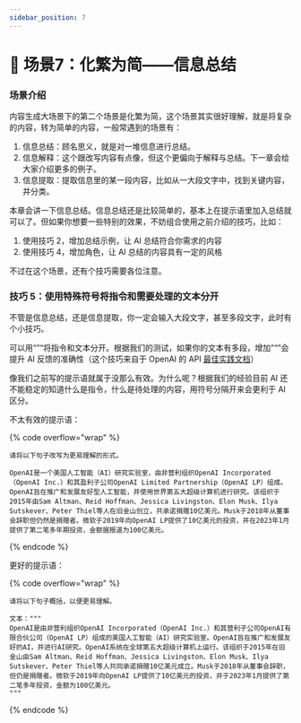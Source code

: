 ```yaml
---
sidebar_position: 7
---
```


# 📝 场景7：化繁为简——信息总结

### 场景介绍

内容生成大场景下的第二个场景是化繁为简，这个场景其实很好理解，就是将复杂的内容，转为简单的内容，一般常遇到的场景有：

1. 信息总结：顾名思义，就是对一堆信息进行总结。
2. 信息解释：这个跟改写内容有点像，但这个更偏向于解释与总结。下一章会给大家介绍更多的例子。
3. 信息提取：提取信息里的某一段内容，比如从一大段文字中，找到关键内容，并分类。

本章会讲一下信息总结。信息总结还是比较简单的，基本上在提示语里加入总结就可以了。但如果你想要一些特别的效果，不妨组合使用之前介绍的技巧，比如：

1. 使用技巧 2，增加总结示例，让 AI 总结符合你需求的内容
2. 使用技巧 4，增加角色，让 AI 总结的内容具有一定的风格

不过在这个场景，还有个技巧需要各位注意。

### **技巧 5：使用特殊符号将指令和需要处理的文本分开**

不管是信息总结，还是信息提取，你一定会输入大段文字，甚至多段文字，此时有个小技巧。

可以用“”“将指令和文本分开。根据我们的测试，如果你的文本有多段，增加”“”会提升 AI 反馈的准确性（这个技巧来自于 OpenAI 的 API [最佳实践文档](https://help.openai.com/en/articles/6654000-best-practices-for-prompt-engineering-with-openai-api)）

像我们之前写的提示语就属于没那么有效。为什么呢？根据我们的经验目前 AI 还不能稳定的知道什么是指令，什么是待处理的内容，用符号分隔开来会更利于 AI 区分。

不太有效的提示语：

{% code overflow="wrap" %}
```other
请将以下句子改写为更易理解的形式。

OpenAI是一个美国人工智能（AI）研究实验室，由非营利组织OpenAI Incorporated（OpenAI Inc.）和其盈利子公司OpenAI Limited Partnership（OpenAI LP）组成。 OpenAI旨在推广和发展友好型人工智能，并使用世界第五大超级计算机进行研究。该组织于2015年由Sam Altman、Reid Hoffman、Jessica Livingston、Elon Musk、Ilya Sutskever、Peter Thiel等人在旧金山创立，共承诺捐赠10亿美元。Musk于2018年从董事会辞职但仍然是捐赠者。微软于2019年向OpenAI LP提供了10亿美元的投资，并在2023年1月提供了第二笔多年期投资，金额据报道为100亿美元。
```
{% endcode %}

更好的提示语：

{% code overflow="wrap" %}
```other
请将以下句子概括，以便更易理解。

文本："""
OpenAI是由非营利组织OpenAI Incorporated（OpenAI Inc.）和其营利子公司OpenAI有限合伙公司（OpenAI LP）组成的美国人工智能（AI）研究实验室。OpenAI旨在推广和发展友好的AI，并进行AI研究。OpenAI系统在全球第五大超级计算机上运行。该组织于2015年在旧金山由Sam Altman、Reid Hoffman、Jessica Livingston、Elon Musk、Ilya Sutskever、Peter Thiel等人共同承诺捐赠10亿美元成立。Musk于2018年从董事会辞职，但仍是捐赠者。微软于2019年向OpenAI LP提供了10亿美元的投资，并于2023年1月提供了第二笔多年投资，金额为100亿美元。
"""
```
{% endcode %}
